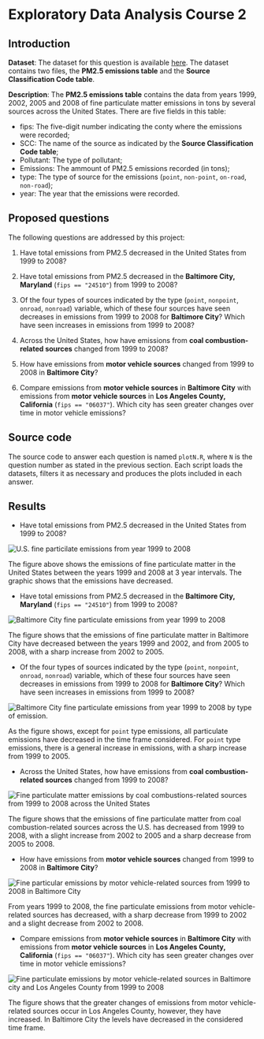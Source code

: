 # Exploratory Data Analysis Course 2

## Introduction

**Dataset**: The dataset for this question is available [here](https://d396qusza40orc.cloudfront.net/exdata%2Fdata%2FNEI_data.zip). The dataset contains two files, the **PM2.5 emissions table** and the **Source Classification Code table**.

**Description**: The **PM2.5 emissions table** contains the data from years 1999, 2002, 2005 and 2008 of fine particulate matter emissions in tons by several sources across the United States. There are five fields in this table:

* fips: The five-digit number indicating the conty where the emissions were recorded;
* SCC: The name of the source as indicated by the **Source Classification Code table**;
* Pollutant: The type of pollutant;
* Emissions: The ammount of PM2.5 emissions recorded (in tons);
* type: The type of source for the emissions (`point`, `non-point`, `on-road`, `non-road`);
* year: The year that the emissions were recorded.

## Proposed questions

The following questions are addressed by this project:

1. Have total emissions from PM2.5 decreased in the United States from 1999 to 2008?

2. Have total emissions from PM2.5 decreased in the **Baltimore City, Maryland** (`fips == "24510"`) from 1999 to 2008?

3. Of the four types of sources indicated by the type (`point`, `nonpoint`, `onroad`, `nonroad`) variable, which of these four sources have seen decreases in emissions from 1999 to 2008 for **Baltimore City**? Which have seen increases in emissions from 1999 to 2008?

4. Across the United States, how have emissions from **coal combustion-related sources** changed from 1999 to 2008?

5. How have emissions from **motor vehicle sources** changed from 1999 to 2008 in **Baltimore City**?

6. Compare emissions from **motor vehicle sources** in **Baltimore City** with emissions from **motor vehicle sources** in **Los Angeles County, California** (`fips == "06037"`). Which city has seen greater changes over time in motor vehicle emissions?

## Source code

The source code to answer each question is named `plotN.R`, where `N` is the question number as stated in the previous section. Each script loads the datasets, filters it as necessary and produces the plots included in each answer.

## Results

* Have total emissions from PM2.5 decreased in the United States from 1999 to 2008?

![U.S. fine particilate emissions from year 1999 to 2008](plot1.png)

The figure above shows the emissions of fine particulate matter in the United States between the years 1999 and 2008 at 3 year intervals. The graphic shows that the emissions have decreased.

* Have total emissions from PM2.5 decreased in the **Baltimore City, Maryland** (`fips == "24510"`) from 1999 to 2008?

![Baltimore City fine particulate emissions from year 1999 to 2008](plot2.png)

 The figure shows that the emissions of fine particulate matter in Baltimore City have decreased between the years 1999 and 2002, and from 2005 to 2008, with a sharp increase from 2002 to 2005.

* Of the four types of sources indicated by the type (`point`, `nonpoint`, `onroad`, `nonroad`) variable, which of these four sources have seen decreases in emissions from 1999 to 2008 for **Baltimore City**? Which have seen increases in emissions from 1999 to 2008?

![Baltimore City fine particulate emissions from year 1999 to 2008 by type of emission.](plot3.png)

As the figure shows, except for `point` type emissions, all particulate emissions have decreased in the time frame considered. For `point` type emissions, there is a general increase in emissions, with a sharp increase from 1999 to 2005.

* Across the United States, how have emissions from **coal combustion-related sources** changed from 1999 to 2008?

![Fine particulate matter emissions by coal combustions-related sources from 1999 to 2008 across the United States](plot4.png)

The figure shows that the emissions of fine particulate matter from coal combustion-related sources across the U.S. has decreased from 1999 to 2008, with a slight increase from 2002 to 2005 and a sharp decrease from 2005 to 2008.

* How have emissions from **motor vehicle sources** changed from 1999 to 2008 in **Baltimore City**?

![Fine particular emissions by motor vehicle-related sources from 1999 to 2008 in Baltimore City](plot5.png)

From years 1999 to 2008, the fine particulate emissions from motor vehicle-related sources has decreased, with a sharp decrease from 1999 to 2002 and a slight decrease from 2002 to 2008.

* Compare emissions from **motor vehicle sources** in **Baltimore City** with emissions from **motor vehicle sources** in **Los Angeles County, California** (`fips == "06037"`). Which city has seen greater changes over time in motor vehicle emissions?

![Fine particulate emissions by motor vehicle-related sources in Baltimore city and Los Angeles County from 1999 to 2008](plot6.png)

The figure shows that the greater changes of emissions from motor vehicle-related sources occur in Los Angeles County, however, they have increased. In Baltimore City the levels have decreased in the considered time frame.

